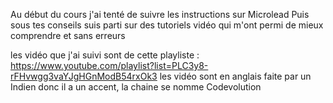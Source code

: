 Au début du cours j'ai tenté de suivre les instructions sur Microlead
Puis sous tes conseils suis parti sur des tutoriels vidéo qui m'ont permi de mieux comprendre et sans erreurs

les vidéo que j'ai suivi sont de cette playliste : https://www.youtube.com/playlist?list=PLC3y8-rFHvwgg3vaYJgHGnModB54rxOk3
les vidéo sont en anglais faite par un Indien donc il a un accent, la chaine se nomme Codevolution 

